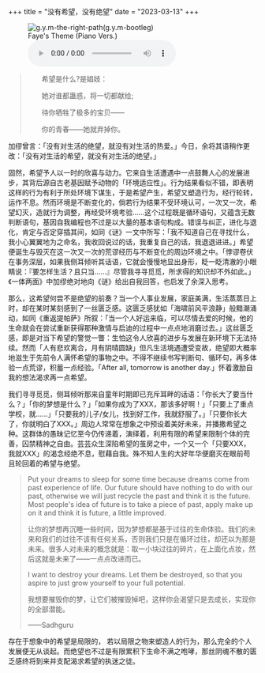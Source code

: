 +++
title = "没有希望，没有绝望"
date = "2023-03-13"
+++

<link rel="stylesheet" href="/css/audio.min.css" />
<figure class="figure-center">
  <img src="https://static.yon.im/image/blog/no-hope-no-despair/Finding%20Paradise%20%28Original%20Game%20Soundtrack%29.jpg" alt="g.y.m-the-right-path(g.y.m-bootleg)">
  <figcaption>Faye's Theme (Piano Vers​.​)</figcaption>
  <audio class="audio-control" controls>
    <source src="https://static.yon.im/audio/Faye%27s%20Theme%20%28Piano%20Vers.%29.flac" type="audio/mpeg">
    您的浏览器不支持 audio 元素。
  </audio>
</figure>

>　　希望是什么?是娼妓：
>
>　　她对谁都蛊惑，将一切都献给;
>
>　　待你牺牲了极多的宝贝——
>
>　　你的青春——她就弃掉你。

加缪曾言：「没有对生活的绝望，就没有对生活的热爱。」今日，余将其语稍作更改：「没有对生活的希望，就没有对生活的绝望。」

固然，希望予人以一时的欣喜与动力。它来自生活遭遇中一点鼓舞人心的发展进步，其背后源自古老基因赋予动物的「环境适应性」。行为结果看似不错，即表明这样的行为有利于所处环境下谋生，于是希望产生，希望又塑造行为，经行轮转，运作不息。然而环境是不断变化的，倘若行为结果不受环境认可，一次又一次，希望幻灭，造就行为调整，再经受环境考验......这个过程既是循环语句，又蕴含无数判断语句，基因自我编程也不过是以大量的基本语句构成。错误与纠正，进化与退化，肯定与否定穿插其间，如同《谜》一文中所写：「我不知道自己在寻找什么，我小心翼翼地为之命名，我收回说过的话，我重复自己的话，我退退进进。」希望便诞生与毁灭在这一次又一次的荒谬经历与不断变化的周边环境之中。「悖谬卷伏在事务深层，如果我侧耳倾听其话语，它就会慢慢地显出身形，眨一眨清澈的小眼睛说：『要怎样生活？且只当......』尽管我寻寻觅觅，所求得的知识却不外如此。」《一体两面》中加缪绝对地向《谜》给出自我回答，也启发了余深入思考。

那么，这希望何尝不是绝望的前奏？当一个人事业发展，家庭美满，生活蒸蒸日上时，却在某时某刻感到了一丝匮乏感。这匮乏感犹如「海啸前风平浪静」般黯潮涌动，如同《重返提帕萨》所叙：「当一个人好运来临，可以尽情去爱的时候，他的生命就会在尝试重新获得那种激情与启迪的过程中一点点地消磨过去。」这丝匮乏感，即是对当下希望的警觉一瞥：生怕这令人欣喜的进步与发展在新环境下无法持续。然而「人有悲欢离合，月有阴晴圆缺」但凡生活境遇遭受变故，绝望即大概率地滋生于先前令人满怀希望的事物之中。不得不继续书写判断句、循环句，再多体验一点荒谬，积蓄一点经验。「After all, tomorrow is another day.」怀着激励自我的想法渴求再一点希望。

我们寻寻觅觅，侧耳倾听那来自童年时期即已充斥耳畔的话语：「你长大了要当什么？」「你的梦想是什么？」「如果你成为了XXX，那该多好啊！」「只要上了重点学校，就......」「只要我的儿子/女儿，找到好工作，我就舒服了。」「只要你长大了，你就明白了XXX。」周边人常常在想象之中预设着美好未来，并播撒希望之种。这群体的愚昧记忆至今仍传递着，演绎着，利用有限的希望来限制个体的完善，囚禁精神之自由。芸芸众生深陷希望的茧房之中，一个又一个「只要XXX，我就XXX」的渴念经绝不息，慰藉自我。殊不知人生的大好年华便磨灭在眼前苟且轮回着的希望与绝望。

> Put your dreams to sleep for some time because dreams come from past experience of life. Our future should have nothing to do with our past, otherwise we will just recycle the past and think it is the future. Most people's idea of future is to take a piece of past, apply make up on it and think it is future, a little improved. 
> 
> 让你的梦想再沉睡一些时间，因为梦想都是基于过往的生命体验。我们的未来和我们的过往不该有任何关系，否则我们只是在循环过往，却还以为那是未来。很多人对未来的概念就是：取一小块过往的碎片，在上面化点妆，然后这就是未来了——一点点改进而已。
> 
> I want to destroy your dreams. Let them be destroyed, so that you aspire to just grow yourself to your full potential.
> 
> 我想要摧毁你的梦，让它们被摧毁掉吧，这样你会渴望只是去成长，实现你的全部潜能。
> 
> ——Sadhguru

存在于想象中的希望是局限的， 若以局限之物来塑造人的行为，那么完全的个人发展便无从谈起。而绝望也不过是有限累积下生命不满之咆哮，那丝阴魂不散的匮乏感终将到来并支配渴求希望的执迷之徒。
